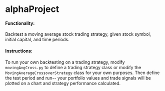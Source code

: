 # alphaProject
#### Functionality:

Backtest a moving average stock trading strategy, given stock symbol, initial capital, and time periods.

#### Instructions:

To run your own backtesting on a trading strategy, modify `movingAvgCross.py` to define a trading strategy class or modify the `MovingAverageCrossoverStrategy` class for your own purposes.  Then define the test period and run-- your portfolio values and trade signals will be plotted on a chart and strategy performance calculated. 
